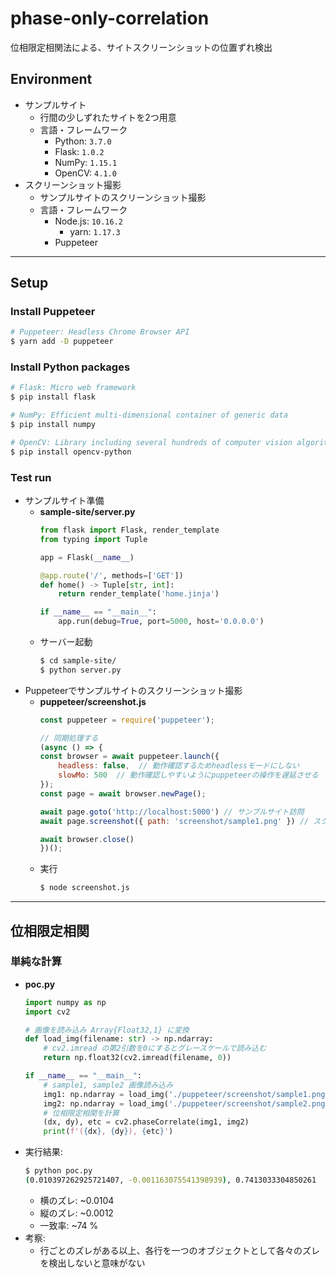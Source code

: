 # phase-only-correlation

位相限定相関法による、サイトスクリーンショットの位置ずれ検出

## Environment

- サンプルサイト
    - 行間の少しずれたサイトを2つ用意
    - 言語・フレームワーク
        - Python: `3.7.0`
        - Flask: `1.0.2`
        - NumPy: `1.15.1`
        - OpenCV: `4.1.0`
- スクリーンショット撮影
    - サンプルサイトのスクリーンショット撮影
    - 言語・フレームワーク
        - Node.js: `10.16.2`
            - yarn: `1.17.3`
        - Puppeteer

***

## Setup

### Install Puppeteer
```bash
# Puppeteer: Headless Chrome Browser API
$ yarn add -D puppeteer
```


### Install Python packages
```bash
# Flask: Micro web framework
$ pip install flask

# NumPy: Efficient multi-dimensional container of generic data
$ pip install numpy

# OpenCV: Library including several hundreds of computer vision algorithms
$ pip install opencv-python
```


### Test run
- サンプルサイト準備
    - **sample-site/server.py**
        ```python
        from flask import Flask, render_template
        from typing import Tuple

        app = Flask(__name__)

        @app.route('/', methods=['GET'])
        def home() -> Tuple[str, int]:
            return render_template('home.jinja')

        if __name__ == "__main__":
            app.run(debug=True, port=5000, host='0.0.0.0')
        ```
    - サーバー起動
        ```bash
        $ cd sample-site/
        $ python server.py
        ```
- Puppeteerでサンプルサイトのスクリーンショット撮影
    - **puppeteer/screenshot.js**
        ```javascript
        const puppeteer = require('puppeteer');
        
        // 同期処理する
        (async () => {
        const browser = await puppeteer.launch({
            headless: false,  // 動作確認するためheadlessモードにしない
            slowMo: 500  // 動作確認しやすいようにpuppeteerの操作を遅延させる
        });
        const page = await browser.newPage();
        
        await page.goto('http://localhost:5000') // サンプルサイト訪問
        await page.screenshot({ path: 'screenshot/sample1.png' }) // スクリーンショット撮影
        
        await browser.close()
        })();
        ```
    - 実行
        ```bash
        $ node screenshot.js
        ```

***

## 位相限定相関

### 単純な計算
- **poc.py**
    ```python
    import numpy as np
    import cv2

    # 画像を読み込み Array{Float32,1} に変換
    def load_img(filename: str) -> np.ndarray:
        # cv2.imread の第2引数を0にするとグレースケールで読み込む
        return np.float32(cv2.imread(filename, 0))

    if __name__ == "__main__":
        # sample1, sample2 画像読み込み
        img1: np.ndarray = load_img('./puppeteer/screenshot/sample1.png')
        img2: np.ndarray = load_img('./puppeteer/screenshot/sample2.png')
        # 位相限定相関を計算
        (dx, dy), etc = cv2.phaseCorrelate(img1, img2)
        print(f'({dx}, {dy}), {etc}')
    ```
- 実行結果:
    ```bash
    $ python poc.py
    (0.010397262925721407, -0.001163075541398939), 0.7413033304850261
    ```
    - 横のズレ: ~0.0104
    - 縦のズレ: ~0.0012
    - 一致率: ~74 %
- 考察:
    - 行ごとのズレがある以上、各行を一つのオブジェクトとして各々のズレを検出しないと意味がない
